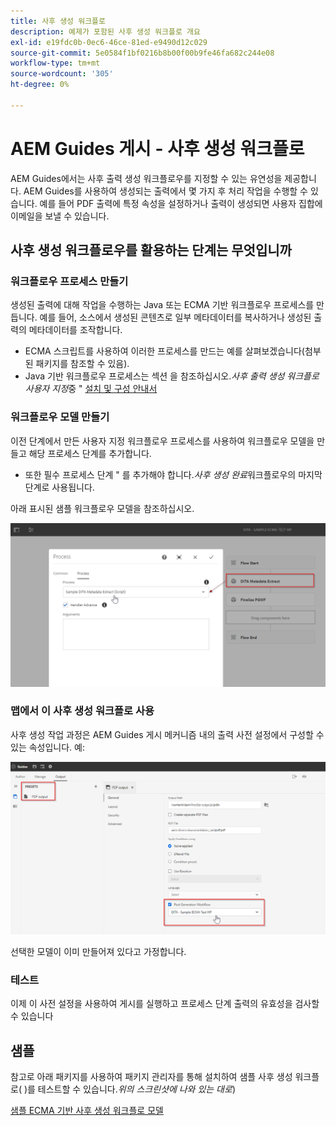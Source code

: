 ```yaml
---
title: 사후 생성 워크플로
description: 예제가 포함된 사후 생성 워크플로 개요
exl-id: e19fdc0b-0ec6-46ce-81ed-e9490d12c029
source-git-commit: 5e0584f1bf0216b8b00f00b9fe46fa682c244e08
workflow-type: tm+mt
source-wordcount: '305'
ht-degree: 0%

---
```


# AEM Guides 게시 - 사후 생성 워크플로

AEM Guides에서는 사후 출력 생성 워크플로우를 지정할 수 있는 유연성을 제공합니다. AEM Guides를 사용하여 생성되는 출력에서 몇 가지 후 처리 작업을 수행할 수 있습니다.
예를 들어 PDF 출력에 특정 속성을 설정하거나 출력이 생성되면 사용자 집합에 이메일을 보낼 수 있습니다.


## 사후 생성 워크플로우를 활용하는 단계는 무엇입니까

### 워크플로우 프로세스 만들기

생성된 출력에 대해 작업을 수행하는 Java 또는 ECMA 기반 워크플로우 프로세스를 만듭니다. 예를 들어, 소스에서 생성된 콘텐츠로 일부 메타데이터를 복사하거나 생성된 출력의 메타데이터를 조작합니다.

- ECMA 스크립트를 사용하여 이러한 프로세스를 만드는 예를 살펴보겠습니다(첨부된 패키지를 참조할 수 있음).
- Java 기반 워크플로우 프로세스는 섹션 을 참조하십시오.*사후 출력 생성 워크플로 사용자 지정*&#x200B;중 &quot; [설치 및 구성 안내서](/help/product-guide/install-guide/customize-workflows.md#id17A6GI004Y4)


### 워크플로우 모델 만들기

이전 단계에서 만든 사용자 지정 워크플로우 프로세스를 사용하여 워크플로우 모델을 만들고 해당 프로세스 단계를 추가합니다.

- 또한 필수 프로세스 단계 &quot; 를 추가해야 합니다.*사후 생성 완료*&#x200B;워크플로우의 마지막 단계로 사용됩니다.

아래 표시된 샘플 워크플로우 모델을 참조하십시오.

![사후 생성 워크플로 모델](../assets/workflows/pgwf-workflow-model.png)


### 맵에서 이 사후 생성 워크플로 사용

사후 생성 작업 과정은 AEM Guides 게시 메커니즘 내의 출력 사전 설정에서 구성할 수 있는 속성입니다. 예:

![출력 사전 설정의 사후 생성 워크플로](../assets/workflows/pgwf-preset-settings.png)


선택한 모델이 이미 만들어져 있다고 가정합니다.


### 테스트

이제 이 사전 설정을 사용하여 게시를 실행하고 프로세스 단계 출력의 유효성을 검사할 수 있습니다


## 샘플

참고로 아래 패키지를 사용하여 패키지 관리자를 통해 설치하여 샘플 사후 생성 워크플로( )를 테스트할 수 있습니다.*위의 스크린샷에 나와 있는 대로*)

[샘플 ECMA 기반 사후 생성 워크플로 모델](../assets/workflows/sample-pgwf-ecma-test-wfmetadata.zip)
